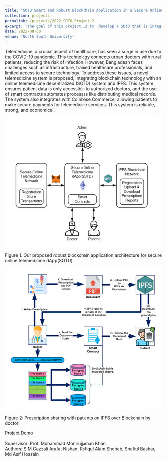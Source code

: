 ```yaml
---
title: "SOTD:Smart and Robust Blockchain Application in a Secure Online Telemedicine System"
collection: projects
permalink: /projects/2022-SOTD-Project-2
excerpt: 'The goal of this project is to  develop a SOTD that is integrated with blockchain technology to make the system more secure and robust. In the proposed approach, blockchain technology, in conjunction with IPFS,  Offers a transparent and safe method to store information and share patient medical records, ensuring that patient data is only accessible to authorized doctors.'
date: 2022-08-30
venue: 'North South University'
---
```

Telemedicine, a crucial aspect of healthcare, has seen a surge in use due to the COVID-19 pandemic. This technology connects urban doctors with rural patients, reducing the risk of infection. However, Bangladesh faces challenges such as infrastructure, trained healthcare professionals, and limited access to secure technology. To address these issues, a novel telemedicine system is proposed, integrating blockchain technology with an online telemedicine decentralized (SOTD) system and IPFS. This system ensures patient data is only accessible to authorized doctors, and the use of smart contracts automates processes like distributing medical records. The system also integrates with Coinbase Commerce, allowing patients to make secure payments for telemedicine services. This system is reliable, strong, and economical.

![Project Image](/files/projects/project2-SOTD-System.png)

Figure 1. Our proposed robust blockchain application architecture for secure online telemedicine dApp(SOTD)

![Project Image](/files/projects/project2-SOTD-Blockchain.png)

Figure 2: Prescription sharing with patients on IPFS over Blockchain by doctor

[Project Demo ](https://github.com/hashcatnissan/Application_Of_Blockchain_For_A_Secure_Online_Telemedicine)  
<br>
Supervisor: Prof. Mohammad Monirujjaman Khan    
Authors: S M Gazzali Arafat Nishan, Rofiqul Alam Shehab, Shafiul Bashar, Md Asif Hossain  
<br>

